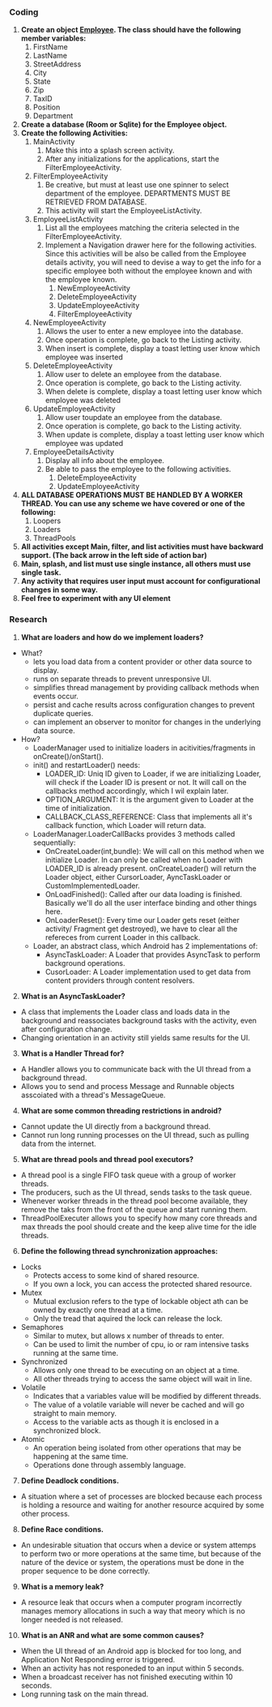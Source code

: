 ### Coding ###
1. <b>Create an object [Employee](app/src/main/java/ca/judacribz/week3weekend_threads/models/Employee.java). The class should have the following member variables:</b>
    1. FirstName
    2. LastName
    3. StreetAddress
    4. City
    5. State
    6. Zip
    7. TaxID
    8. Position
    9. Department
2. <b>Create a database (Room or Sqlite) for the Employee object.</b>
3. <b>Create the following Activities:</b>
    1. MainActivity
        1. Make this into a splash screen activity.
        2. After any initializations for the applications, start the FilterEmployeeActivity.
    2. FilterEmployeeActivity
        1. Be creative, but must at least use one spinner to select department of the employee. DEPARTMENTS MUST BE RETRIEVED FROM DATABASE.
        2. This activity will start the EmployeeListActivity.
    3. EmployeeListActivity
        1. List all the employees matching the criteria selected in the FilterEmployeeActivity.
        2. Implement a Navigation drawer here for the following activities.  Since this activities will be also be called from the Employee details activity, you will need to devise a way to get the info for a specific employee both without the employee known and with the employee known.
            1. NewEmployeeActivity
            2. DeleteEmployeeActivity
            3. UpdateEmployeeActivity
            4. FilterEmployeeActivity
    4. NewEmployeeActivity
        1. Allows the user to enter a new employee into the database.
        2. Once operation is complete, go back to the Listing activity.
        3. When insert is complete, display a toast letting user know which employee was inserted
    5. DeleteEmployeeActivity
        1. Allow user to delete an employee from the database.
        2. Once operation is complete, go back to the Listing activity.
        3. When delete is complete, display a toast letting user know which employee was deleted
    6. UpdateEmployeeActivity
        1. Allow user toupdate an employee from the database.
        2. Once operation is complete, go back to the Listing activity.
        3. When update is complete, display a toast letting user know which employee was updated
    7. EmployeeDetailsActivity
        1. Display all info about the employee.
        2. Be able to pass the employee to the following activities.
            1. DeleteEmployeeActivity
            2. UpdateEmployeeActivity
4. <b>ALL DATABASE OPERATIONS MUST BE HANDLED BY A WORKER THREAD.  You can use any scheme we have covered or one of the following:</b>
    1. Loopers
    2. Loaders
    3. ThreadPools
5. <b>All activities except Main, filter, and list activities must have backward support.  (The back arrow in the left side of action bar)</b>
6. <b>Main, splash, and list must use single instance, all others must use single task.</b>
7. <b>Any activity that requires user input must account for configurational changes in some way.</b>
8. <b>Feel free to experiment with any UI element</b>

### Research ###
1. <b>What are loaders and how do we implement loaders?</b>
* What?
    * lets you load data from a content provider or other data source to display.
    * runs on separate threads to prevent unresponsive UI.
    * simplifies thread management by providing callback methods when events occur.
    * persist and cache results across configuration changes to prevent duplicate queries.
    * can implement an observer to monitor for changes in the underlying data source.
* How?
    * LoaderManager used to initialize loaders in acitivities/fragments in onCreate()/onStart().
    * init() and restartLoader() needs:
        * LOADER_ID: Uniq ID given to Loader, if we are initializing Loader, will check if the Loader ID is present or not. It will call on the callbacks method accordingly, which I wil explain later.
        * OPTION_ARGUMENT: It is the argument given to Loader at the time of initialization.
        * CALLBACK_CLASS_REFERENCE: Class that implements all it's callback function, which Loader will return data.
    * LoaderManager.LoaderCallBacks provides 3 methods called sequentially:
        * OnCreateLoader(int,bundle): We will call on this method when we initialize Loader. In can only be called when no Loader with LOADER_ID is already present. onCreateLoader() will return the Loader object, either CursorLoader, AyncTaskLoader or CustomImplementedLoader.
        * OnLoadFinished(): Called after our data loading is finished. Basically we'll do all the user interface binding and other things here.
        * OnLoaderReset(): Every time our Loader gets reset (either activity/ Fragment get destroyed), we have to clear all the refereces from current Loader in this callback.
    * Loader, an abstract class, which Android has 2 implementations of:
        * AsyncTaskLoader: A Loader that provides AsyncTask to perform background operations.
        * CusorLoader: A Loader implementation used to get data from content providers through content resolvers.
2. <b>What is an AsyncTaskLoader?</b>
* A class that implements the Loader class and loads data in the background and reassociates background tasks with the activity, even after configuration change.
* Changing orientation in an activity still yields same results for the UI.
3. <b>What is a Handler Thread for?</b>
* A Handler allows you to communicate back with the UI thread from a background thread.
* Allows you to send and process Message and Runnable objects asscoiated with a thread's MessageQueue.
4. <b>What are some common threading restrictions in android?</b>
* Cannot update the UI directly from a background thread.
* Cannot run long running processes on the UI thread, such as pulling data from the internet.
5. <b>What are thread pools and thread pool executors?</b>
* A thread pool is a single FIFO task queue with a group of worker threads.
* The producers, such as the UI thread, sends tasks to the task queue.
* Whenever worker threads in the thread pool become available, they remove the taks from the front of the queue and start running them.
* ThreadPoolExecuter allows you to specify how many core threads and max threads the pool should create and the keep alive time for the idle threads.
6. <b>Define the following thread synchronization approaches:</b>
* Locks
    * Protects access to some kind of shared resource. 
    * If you own a lock, you can access the protected shared resource.
* Mutex
    * Mutual exclusion refers to the type of lockable object ath can be owned by exactly one thread at a time.
    * Only the tread that aquired the lock can release the lock.
* Semaphores
    * Similar to mutex, but allows x number of threads to enter.
    * Can be used to limit the number of cpu, io or ram intensive tasks running at the same time.
* Synchronized
    * Allows only one thread to be executing on an object at a time.
    * All other threads trying to access the same object will wait in line.
* Volatile
    * Indicates that a variables value will be modified by different threads.
    * The value of a volatile variable will never be cached and will go straight to main memory.
    * Access to the variable acts as though it is enclosed in a synchronized  block.
* Atomic
    * An operation being isolated from other operations that may be happening at the same time.
    * Operations done through assembly language.
7. <b>Define Deadlock conditions.</b>
* A situation where a set of processes are blocked because each process is holding a resource and waiting for another resource acquired by some other process.
8. <b>Define Race conditions.</b>
* An undesirable situation that occurs when a device or system attemps to perform two or more operations at the same time, but because of the nature of the device or system, the operations must be done in the proper sequence to be done correctly.
9. <b>What is a memory leak?</b>
* A resource leak that occurs when a computer program incorrectly manages memory allocations in such a way that meory which is no longer needed is not released.
10. <b>What is an ANR and what are some common causes?</b>
* When the UI thread of an Android app is blocked for too long, and Application Not Responding error is triggered.
* When an activity has not responeded to an input within 5 seconds.
* When a broadcast receiver has not finished executing within 10 seconds.
* Long running task on the main thread.

